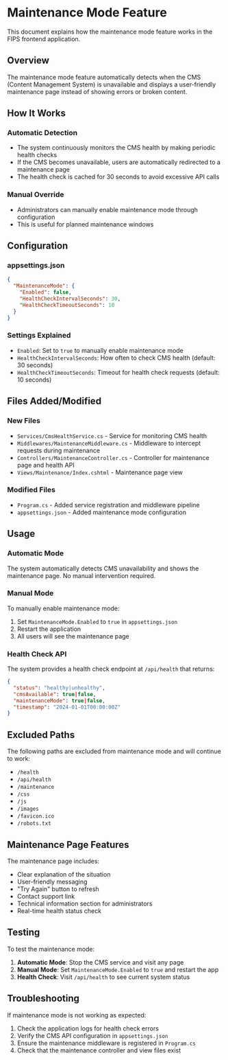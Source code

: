 # Maintenance Mode Feature

This document explains how the maintenance mode feature works in the FIPS frontend application.

## Overview

The maintenance mode feature automatically detects when the CMS (Content Management System) is unavailable and displays a user-friendly maintenance page instead of showing errors or broken content.

## How It Works

### Automatic Detection
- The system continuously monitors the CMS health by making periodic health checks
- If the CMS becomes unavailable, users are automatically redirected to a maintenance page
- The health check is cached for 30 seconds to avoid excessive API calls

### Manual Override
- Administrators can manually enable maintenance mode through configuration
- This is useful for planned maintenance windows

## Configuration

### appsettings.json
```json
{
  "MaintenanceMode": {
    "Enabled": false,
    "HealthCheckIntervalSeconds": 30,
    "HealthCheckTimeoutSeconds": 10
  }
}
```

### Settings Explained
- `Enabled`: Set to `true` to manually enable maintenance mode
- `HealthCheckIntervalSeconds`: How often to check CMS health (default: 30 seconds)
- `HealthCheckTimeoutSeconds`: Timeout for health check requests (default: 10 seconds)

## Files Added/Modified

### New Files
- `Services/CmsHealthService.cs` - Service for monitoring CMS health
- `Middlewares/MaintenanceMiddleware.cs` - Middleware to intercept requests during maintenance
- `Controllers/MaintenanceController.cs` - Controller for maintenance page and health API
- `Views/Maintenance/Index.cshtml` - Maintenance page view

### Modified Files
- `Program.cs` - Added service registration and middleware pipeline
- `appsettings.json` - Added maintenance mode configuration

## Usage

### Automatic Mode
The system automatically detects CMS unavailability and shows the maintenance page. No manual intervention required.

### Manual Mode
To manually enable maintenance mode:

1. Set `MaintenanceMode.Enabled` to `true` in `appsettings.json`
2. Restart the application
3. All users will see the maintenance page

### Health Check API
The system provides a health check endpoint at `/api/health` that returns:
```json
{
  "status": "healthy|unhealthy",
  "cmsAvailable": true|false,
  "maintenanceMode": true|false,
  "timestamp": "2024-01-01T00:00:00Z"
}
```

## Excluded Paths

The following paths are excluded from maintenance mode and will continue to work:
- `/health`
- `/api/health`
- `/maintenance`
- `/css`
- `/js`
- `/images`
- `/favicon.ico`
- `/robots.txt`

## Maintenance Page Features

The maintenance page includes:
- Clear explanation of the situation
- User-friendly messaging
- "Try Again" button to refresh
- Contact support link
- Technical information section for administrators
- Real-time health status check

## Testing

To test the maintenance mode:

1. **Automatic Mode**: Stop the CMS service and visit any page
2. **Manual Mode**: Set `MaintenanceMode.Enabled` to `true` and restart the app
3. **Health Check**: Visit `/api/health` to see current system status

## Troubleshooting

If maintenance mode is not working as expected:

1. Check the application logs for health check errors
2. Verify the CMS API configuration in `appsettings.json`
3. Ensure the maintenance middleware is registered in `Program.cs`
4. Check that the maintenance controller and view files exist
